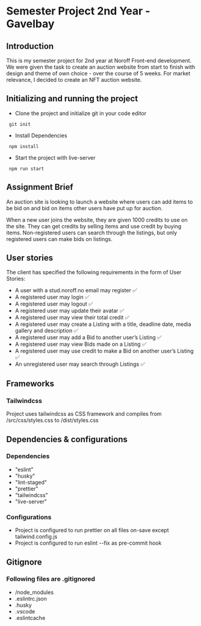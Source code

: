 # Semester Project 2nd Year - Gavelbay

## Introduction

This is my semester project for 2nd year at Noroff Front-end development.
We were given the task to create an auction website from start to finish with design and theme of own choice - over the course of 5 weeks.
For market relevance, I decided to create an NFT auction website.

## Initializing and running the project

- Clone the project and initialize git in your code editor

```
 git init
```

- Install Dependencies

```
 npm install
```

- Start the project with live-server

```
 npm run start
```

## Assignment Brief

An auction site is looking to launch a website where users can add items to be bid on and bid on items other users have put up for auction.

When a new user joins the website, they are given 1000 credits to use on the site. They can get credits by selling items and use credit by buying items. Non-registered users can search through the listings, but only registered users can make bids on listings.

## User stories

The client has specified the following requirements in the form of User Stories:

- A user with a stud.noroff.no email may register :white_check_mark:
- A registered user may login :white_check_mark:
- A registered user may logout :white_check_mark:
- A registered user may update their avatar :white_check_mark:
- A registered user may view their total credit :white_check_mark:
- A registered user may create a Listing with a title, deadline date, media gallery and description :white_check_mark:
- A registered user may add a Bid to another user’s Listing :white_check_mark:
- A registered user may view Bids made on a Listing :white_check_mark:
- A registered user may use credit to make a Bid on another user’s Listing :white_check_mark:
- An unregistered user may search through Listings :white_check_mark:

## Frameworks

### Tailwindcss

Project uses tailwindcss as CSS framework and compiles from /src/css/styles.css to
/dist/styles.css

## Dependencies & configurations

### Dependencies

- "eslint"
- "husky"
- "lint-staged"
- "prettier"
- "tailwindcss"
- "live-server"

### Configurations

- Project is configured to run prettier on all files on-save except tailwind.config.js
- Project is configured to run eslint --fix as pre-commit hook

## Gitignore

### Following files are .gitignored

- /node_modules
- .eslintrc.json
- .husky
- .vscode
- .eslintcache
